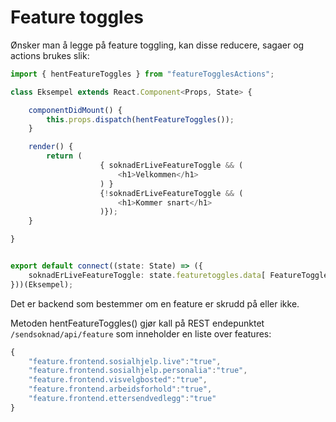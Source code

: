 # Feature toggles

Ønsker man å legge på feature toggling, kan disse reducere, sagaer og actions brukes slik:

```typescript jsx
import { hentFeatureToggles } from "featureTogglesActions";

class Eksempel extends React.Component<Props, State> {

	componentDidMount() {
		this.props.dispatch(hentFeatureToggles());
	}

	render() {
		return (
                    { soknadErLiveFeatureToggle && (
                        <h1>Velkommen</h1>
                    ) }
                    {!soknadErLiveFeatureToggle && (
                    	<h1>Kommer snart</h1>
                    )});
	}

}


export default connect((state: State) => ({
	soknadErLiveFeatureToggle: state.featuretoggles.data[ FeatureToggles.soknadErLive ],
}))(Eksempel);
```

Det er backend som bestemmer om en feature er skrudd på eller ikke.

Metoden hentFeatureToggles() gjør kall på REST endepunktet `/sendsoknad/api/feature` som inneholder en liste over features:

```javascript
{
    "feature.frontend.sosialhjelp.live":"true",
    "feature.frontend.sosialhjelp.personalia":"true",
    "feature.frontend.visvelgbosted":"true",
    "feature.frontend.arbeidsforhold":"true",
    "feature.frontend.ettersendvedlegg":"true"
}
```
